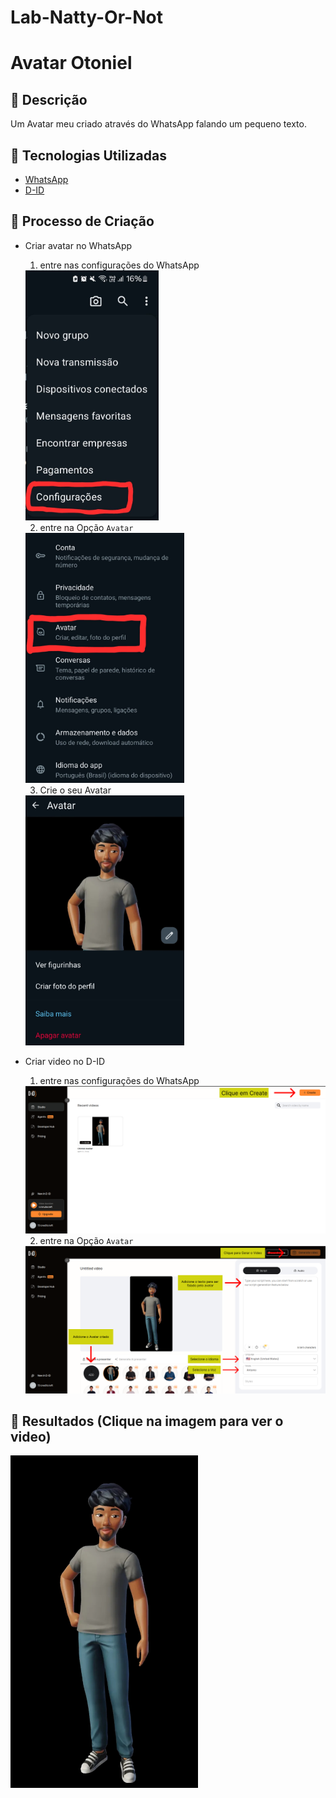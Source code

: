 # Lab-Natty-Or-Not

# Avatar Otoniel 

## 📒 Descrição
Um Avatar meu criado através do WhatsApp falando um pequeno texto.

## 🤖 Tecnologias Utilizadas
- [WhatsApp](https://web.whatsapp.com/)
- [D-ID](https://www.d-id.com/)

## 🧐 Processo de Criação
- Criar avatar no WhatsApp
    1. entre nas configurações do WhatsApp
    <img src="assets/steps/avatar/etapa1.jpg" height="400px">
    
    2. entre na Opção `Avatar`
    <img src="assets/steps/avatar/etapa2.jpg" height="400px">
    
    3. Crie o seu Avatar
    <img src="assets/steps/avatar/etapa3.jpg" height="400px">

- Criar video no D-ID
    1. entre nas configurações do WhatsApp
    <img src="assets/steps/video/etapa1.png">
    
    2. entre na Opção `Avatar`
    <img src="assets/steps/video/etapa2.png">

## 🚀 Resultados (Clique na imagem para ver o video)
[<img src="assets/resultado/avatar.jpg" width="300px">](https://youtube.com/shorts/0hCIZYsnXO0?si=M9WAzZbVzG9iGQSh)
